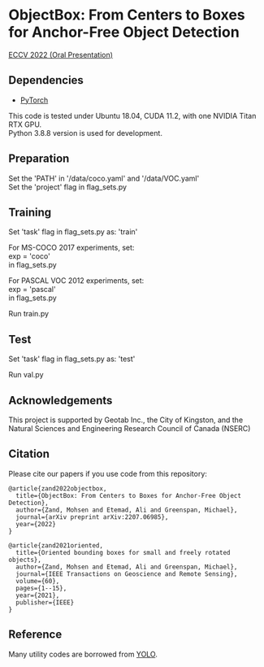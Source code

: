 # ObjectBox: From Centers to Boxes for Anchor-Free Object Detection
[ECCV 2022 (Oral Presentation)](https://arxiv.org/abs/arXiv:2207.06985)

## Dependencies
* [PyTorch](https://pytorch.org)

This code is tested under Ubuntu 18.04, CUDA 11.2, with one NVIDIA Titan RTX GPU.\
Python 3.8.8 version is used for development.


## Preparation
Set the 'PATH' in '/data/coco.yaml'  and '/data/VOC.yaml'\
Set the 'project' flag in flag_sets.py


## Training
Set 'task' flag in flag_sets.py as: 'train'

For MS-COCO 2017 experiments, set:\
exp = 'coco'\
in flag_sets.py

For PASCAL VOC 2012 experiments, set:\
exp = 'pascal'\
in flag_sets.py

Run train.py

## Test
Set 'task' flag in flag_sets.py as: 'test'

Run val.py


## Acknowledgements
This project is supported by Geotab Inc., the City of Kingston, and the
Natural Sciences and Engineering Research Council of Canada (NSERC)


## Citation
Please cite our papers if you use code from this repository:
```
@article{zand2022objectbox,
  title={ObjectBox: From Centers to Boxes for Anchor-Free Object Detection},
  author={Zand, Mohsen and Etemad, Ali and Greenspan, Michael},
  journal={arXiv preprint arXiv:2207.06985},
  year={2022}
}
```

```
@article{zand2021oriented,
  title={Oriented bounding boxes for small and freely rotated objects},
  author={Zand, Mohsen and Etemad, Ali and Greenspan, Michael},
  journal={IEEE Transactions on Geoscience and Remote Sensing},
  volume={60},
  pages={1--15},
  year={2021},
  publisher={IEEE}
}
```

## Reference
Many utility codes are borrowed from [YOLO](https://github.com/ultralytics/yolov5).

